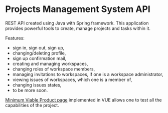# Projects Management System API

REST API created using Java with Spring framework. This application provides powerful tools to create, manage projects and tasks within it. 

Features:
- sign in, sign out, sign up,
- changing/deleting profile,
- sign up confirmation mail,
- creating and managing workspaces,
- changing roles of workspace members,
- managing invitations to workspaces, if one is a workspace administrator,
- viewing issues of workspaces, which one is a member of,
- changing issues states,
- to be more soon.

<a href="https://github.com/bmiskowicz/vue-auth" target="_blank">Minimum Viable Product page</a> implemented in VUE  allows one to test all the capabilities of the project.
